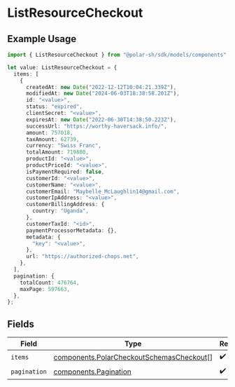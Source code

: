 # ListResourceCheckout

## Example Usage

```typescript
import { ListResourceCheckout } from "@polar-sh/sdk/models/components";

let value: ListResourceCheckout = {
  items: [
    {
      createdAt: new Date("2022-12-12T10:04:21.339Z"),
      modifiedAt: new Date("2024-06-03T18:38:58.201Z"),
      id: "<value>",
      status: "expired",
      clientSecret: "<value>",
      expiresAt: new Date("2022-06-30T14:38:50.223Z"),
      successUrl: "https://worthy-haversack.info/",
      amount: 757018,
      taxAmount: 62739,
      currency: "Swiss Franc",
      totalAmount: 719880,
      productId: "<value>",
      productPriceId: "<value>",
      isPaymentRequired: false,
      customerId: "<value>",
      customerName: "<value>",
      customerEmail: "Maybelle_McLaughlin14@gmail.com",
      customerIpAddress: "<value>",
      customerBillingAddress: {
        country: "Uganda",
      },
      customerTaxId: "<id>",
      paymentProcessorMetadata: {},
      metadata: {
        "key": "<value>",
      },
      url: "https://authorized-chops.net",
    },
  ],
  pagination: {
    totalCount: 476764,
    maxPage: 597663,
  },
};
```

## Fields

| Field                                                                                                | Type                                                                                                 | Required                                                                                             | Description                                                                                          |
| ---------------------------------------------------------------------------------------------------- | ---------------------------------------------------------------------------------------------------- | ---------------------------------------------------------------------------------------------------- | ---------------------------------------------------------------------------------------------------- |
| `items`                                                                                              | [components.PolarCheckoutSchemasCheckout](../../models/components/polarcheckoutschemascheckout.md)[] | :heavy_check_mark:                                                                                   | N/A                                                                                                  |
| `pagination`                                                                                         | [components.Pagination](../../models/components/pagination.md)                                       | :heavy_check_mark:                                                                                   | N/A                                                                                                  |